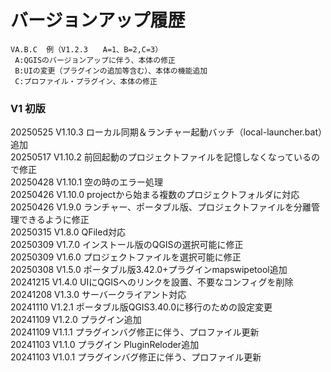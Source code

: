 # バージョンアップ履歴 
    VA.B.C  例（V1.2.3　　A=1、B=2,C=3）  
     A:QGISのバージョンアップに伴う、本体の修正  
     B:UIの変更（プラグインの追加等含む）、本体の機能追加  
     C:プロファイル・プラグイン、本体の修正  
### V1 初版  
20250525 V1.10.3 ローカル同期＆ランチャー起動バッチ（local-launcher.bat）追加  
20250517 V1.10.2 前回起動のプロジェクトファイルを記憶しなくなっているので修正  
20250428 V1.10.1 空の時のエラー処理  
20250426 V1.10.0 projectから始まる複数のプロジェクトフォルダに対応  
20250426 V1.9.0 ランチャー、ポータブル版、プロジェクトファイルを分離管理できるように修正  
20250315 V1.8.0 QFiled対応  
20250309 V1.7.0 インストール版のQGISの選択可能に修正  
20250309 V1.6.0 プロジェクトファイルを選択可能に修正  
20250308 V1.5.0 ポータブル版3.42.0+プラグインmapswipetool追加  
20241215 V1.4.0 UIにQGISへのリンクを設置、不要なコンフィグを削除    
20241208 V1.3.0 サーバークライアント対応  
20241110 V1.2.1 ポータブル版QGIS3.40.0に移行のための設定変更  
20241109 V1.2.0 プラグイン追加   
20241109 V1.1.1 プラグインバグ修正に伴う、プロファイル更新    
20241103 V1.1.0 プラグイン PluginReloder追加      
20241103 V1.0.1 プラグインバグ修正に伴う、プロファイル更新  
